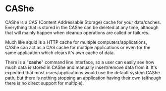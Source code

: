 # CAShe

CAShe is a CAS (Content Addressable Storage) cache for your data/caches.
Everything that is stored in the CAShe can be deleted at any time, although
that will mainly happen when cleanup operations are called or failures.

Much like squid is a HTTP cache for multiple computers/applications, CAShe can
act as a CAS cache for multiple applications or even for the same application
which clears it's own cache of data.

There is a "**cashe**" command line interface, so a user can easily see how
much data is stored in CAShe and manually insert/remove data from it. It's
expected that most usres/applications would use the default system CAShe path,
but there is nothing stopping an application having their own (although there
is no direct support for multiple).
